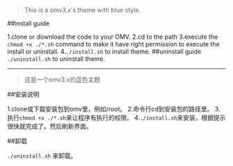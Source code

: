 >This is a omv3.x's theme with blue style.

##install guide

1.clone or download the code to your OMV.
2.cd to the path
3.execute the `chmod +x ./*.sh` command to make it have right permission to execute the install or uninstall.
4.`./install.sh` to install theme.
##uninstall guide
`./uninstall.sh` to uninstall theme.


***

>这是一个omv3.x的蓝色主题

##安装说明

1.clone或下载安装包到omv里，例如/root。
2.命令行cd到安装包的路径里。
3.执行`chmod +x ./*.sh`来让程序有执行的权限。
4.`./install.sh`来安装，根据提示很快就完成了。然后刷新界面。

##卸载

`./uninstall.sh` 来卸载。
